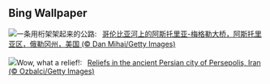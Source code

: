 ## Bing Wallpaper
![](https://www.bing.com/th?id=OHR.AstoriaBridge_ZH-CN5052905610_UHD.jpg&w=1000)一条用桁架架起来的公路:&nbsp;&ensp;[哥伦比亚河上的阿斯托里亚-梅格勒大桥，阿斯托里亚区，俄勒冈州，美国 (© Dan Mihai/Getty Images)](https://www.bing.com/th?id=OHR.AstoriaBridge_ZH-CN5052905610_UHD.jpg)
<br><br/>
![](https://www.bing.com/th?id=OHR.PersepolisRelief_EN-US9435779068_UHD.jpg&w=1000)Wow, what a relief!:&nbsp;&ensp;[Reliefs in the ancient Persian city of Persepolis, Iran (© Ozbalci/Getty Images)](https://www.bing.com/th?id=OHR.PersepolisRelief_EN-US9435779068_UHD.jpg)
<br><br/>
